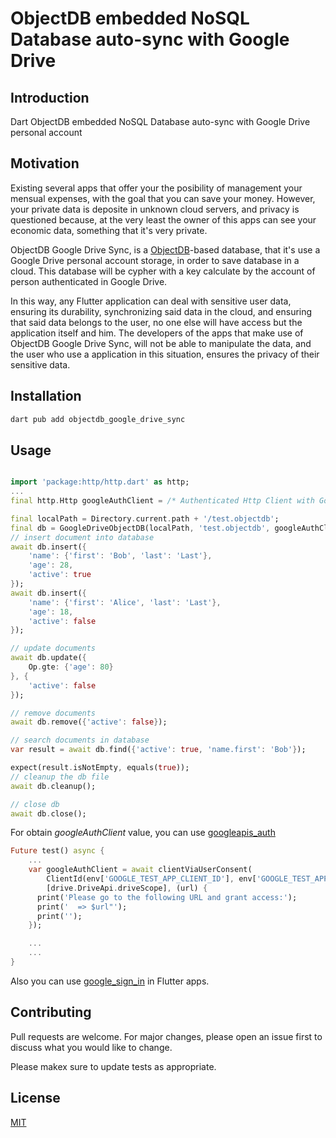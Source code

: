 # ObjectDB embedded NoSQL Database auto-sync with Google Drive

## Introduction

Dart ObjectDB embedded NoSQL Database auto-sync with Google Drive personal account

## Motivation

Existing several apps that offer your the posibility of management your mensual expenses, with the goal that you can save your money. However, your private data is deposite in unknown cloud servers, and privacy is questioned because, at the very least the owner of this apps can see your economic data, something that it's very private.

ObjectDB Google Drive Sync, is a [ObjectDB](https://pub.dev/packages/objectdb/example)-based database, that it's use a Google Drive personal account storage, in order to save database in a cloud. This database will be cypher with a key calculate by the account of person authenticated in Google Drive.

In this way, any Flutter application can deal with sensitive user data, ensuring its durability, synchronizing said data in the cloud, and ensuring that said data belongs to the user, no one else will have access but the application itself and him. The developers of the apps that make use of ObjectDB Google Drive Sync, will not be able to manipulate the data, and the user who use a application in this situation, ensures the privacy of their sensitive data.

## Installation

```dart
dart pub add objectdb_google_drive_sync
```
## Usage

```dart

import 'package:http/http.dart' as http;
...
final http.Http googleAuthClient = /* Authenticated Http Client with Google Drive scope, personal Google account */;

final localPath = Directory.current.path + '/test.objectdb';
final db = GoogleDriveObjectDB(localPath, 'test.objectdb', googleAuthClient);
// insert document into database
await db.insert({
    'name': {'first': 'Bob', 'last': 'Last'},
    'age': 28,
    'active': true
});
await db.insert({
    'name': {'first': 'Alice', 'last': 'Last'},
    'age': 18,
    'active': false
});

// update documents
await db.update({
    Op.gte: {'age': 80}
}, {
    'active': false
});

// remove documents
await db.remove({'active': false});

// search documents in database
var result = await db.find({'active': true, 'name.first': 'Bob'});

expect(result.isNotEmpty, equals(true));
// cleanup the db file
await db.cleanup();

// close db
await db.close();
```

For obtain _googleAuthClient_ value, you can use [googleapis_auth](https://pub.dev/packages/googleapis_auth)

```dart
Future test() async {
    ...
    var googleAuthClient = await clientViaUserConsent(
        ClientId(env['GOOGLE_TEST_APP_CLIENT_ID'], env['GOOGLE_TEST_APP_CLIENT_SECRET']),
        [drive.DriveApi.driveScope], (url) {
      print('Please go to the following URL and grant access:');
      print('  => $url"');
      print('');
    });

    ...
    ...
}
```

Also you can use [google_sign_in](https://pub.dev/packages/google_sign_in) in Flutter apps.

## Contributing

Pull requests are welcome. For major changes, please open an issue first to discuss what you would like to change.

Please makex sure to update tests as appropriate.

## License

[MIT](https://choosealicense.com/licenses/mit/)
